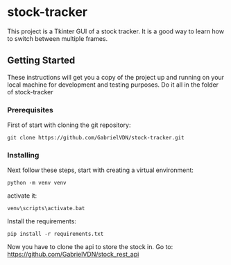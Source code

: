 # stock-tracker

This project is a Tkinter GUI of a stock tracker.
It is a good way to learn how to switch between multiple frames.

## Getting Started

These instructions will get you a copy of the project up and running on your local machine for development and testing purposes.
Do it all in the folder of stock-tracker

### Prerequisites

First of start with cloning the git repository:

```
git clone https://github.com/GabrielVDN/stock-tracker.git
```
### Installing

Next follow these steps, start with creating a virtual environment:

```
python -m venv venv
```

activate it: 

```
venv\scripts\activate.bat
```
Install the requirements:
```
pip install -r requirements.txt
```

Now you have to clone the api to store the stock in.
Go to: https://github.com/GabrielVDN/stock_rest_api
